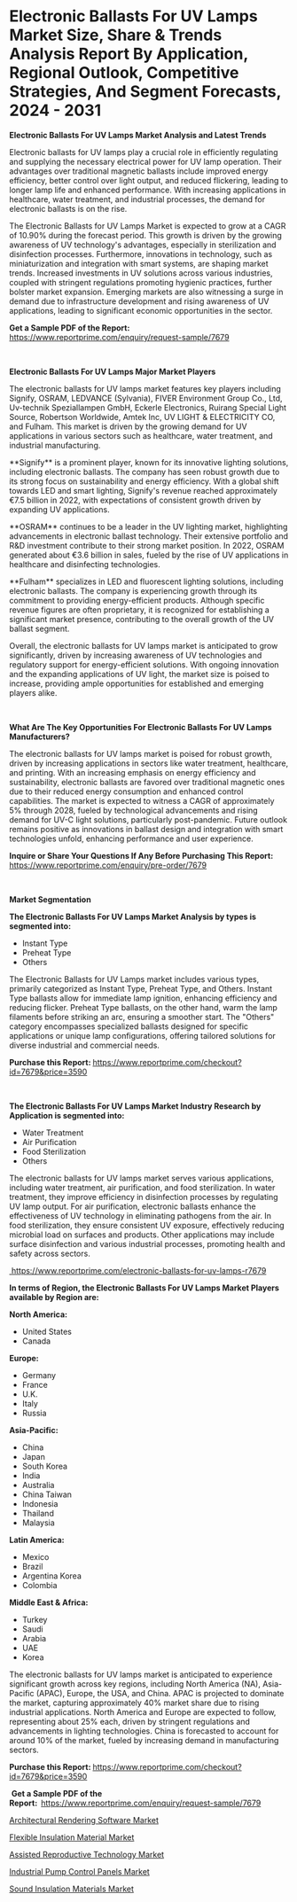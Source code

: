 <p><h1>Electronic Ballasts For UV Lamps Market Size, Share & Trends Analysis Report By Application, Regional Outlook, Competitive Strategies, And Segment Forecasts, 2024 - 2031</h1></p><p><strong>Electronic Ballasts For UV Lamps Market Analysis and Latest Trends</strong></p>
<p><p>Electronic ballasts for UV lamps play a crucial role in efficiently regulating and supplying the necessary electrical power for UV lamp operation. Their advantages over traditional magnetic ballasts include improved energy efficiency, better control over light output, and reduced flickering, leading to longer lamp life and enhanced performance. With increasing applications in healthcare, water treatment, and industrial processes, the demand for electronic ballasts is on the rise.</p><p>The Electronic Ballasts for UV Lamps Market is expected to grow at a CAGR of 10.90% during the forecast period. This growth is driven by the growing awareness of UV technology's advantages, especially in sterilization and disinfection processes. Furthermore, innovations in technology, such as miniaturization and integration with smart systems, are shaping market trends. Increased investments in UV solutions across various industries, coupled with stringent regulations promoting hygienic practices, further bolster market expansion. Emerging markets are also witnessing a surge in demand due to infrastructure development and rising awareness of UV applications, leading to significant economic opportunities in the sector.</p></p>
<p><strong>Get a Sample PDF of the Report:&nbsp;</strong> <a href="https://www.reportprime.com/enquiry/request-sample/7679?utm_campaign=1170&utm_medium=2&utm_source=Github&utm_content=ia&utm_term=15112024&utm_id=electronic-ballasts-for-uv-lamps">https://www.reportprime.com/enquiry/request-sample/7679</a></p>
<p>&nbsp;</p>
<p><strong>Electronic Ballasts For UV Lamps Major Market Players</strong></p>
<p><p>The electronic ballasts for UV lamps market features key players including Signify, OSRAM, LEDVANCE (Sylvania), FIVER Environment Group Co., Ltd, Uv-technik Speziallampen GmbH, Eckerle Electronics, Ruirang Special Light Source, Robertson Worldwide, Amtek Inc, UV LIGHT & ELECTRICITY CO, and Fulham. This market is driven by the growing demand for UV applications in various sectors such as healthcare, water treatment, and industrial manufacturing.</p><p>**Signify** is a prominent player, known for its innovative lighting solutions, including electronic ballasts. The company has seen robust growth due to its strong focus on sustainability and energy efficiency. With a global shift towards LED and smart lighting, Signify's revenue reached approximately €7.5 billion in 2022, with expectations of consistent growth driven by expanding UV applications.</p><p>**OSRAM** continues to be a leader in the UV lighting market, highlighting advancements in electronic ballast technology. Their extensive portfolio and R&D investment contribute to their strong market position. In 2022, OSRAM generated about €3.6 billion in sales, fueled by the rise of UV applications in healthcare and disinfecting technologies.</p><p>**Fulham** specializes in LED and fluorescent lighting solutions, including electronic ballasts. The company is experiencing growth through its commitment to providing energy-efficient products. Although specific revenue figures are often proprietary, it is recognized for establishing a significant market presence, contributing to the overall growth of the UV ballast segment.</p><p>Overall, the electronic ballasts for UV lamps market is anticipated to grow significantly, driven by increasing awareness of UV technologies and regulatory support for energy-efficient solutions. With ongoing innovation and the expanding applications of UV light, the market size is poised to increase, providing ample opportunities for established and emerging players alike.</p></p>
<p>&nbsp;</p>
<p><strong>What Are The Key Opportunities For Electronic Ballasts For UV Lamps Manufacturers?</strong></p>
<p><p>The electronic ballasts for UV lamps market is poised for robust growth, driven by increasing applications in sectors like water treatment, healthcare, and printing. With an increasing emphasis on energy efficiency and sustainability, electronic ballasts are favored over traditional magnetic ones due to their reduced energy consumption and enhanced control capabilities. The market is expected to witness a CAGR of approximately 5% through 2028, fueled by technological advancements and rising demand for UV-C light solutions, particularly post-pandemic. Future outlook remains positive as innovations in ballast design and integration with smart technologies unfold, enhancing performance and user experience.</p></p>
<p><strong>Inquire or Share Your Questions If Any Before Purchasing This Report:</strong> <a href="https://www.reportprime.com/enquiry/pre-order/7679?utm_campaign=1170&utm_medium=2&utm_source=Github&utm_content=ia&utm_term=15112024&utm_id=electronic-ballasts-for-uv-lamps">https://www.reportprime.com/enquiry/pre-order/7679</a></p>
<p>&nbsp;</p>
<p><strong>Market Segmentation</strong></p>
<p><strong>The Electronic Ballasts For UV Lamps Market Analysis by types is segmented into:</strong></p>
<p><ul><li>Instant Type</li><li>Preheat Type</li><li>Others</li></ul></p>
<p><p>The Electronic Ballasts for UV Lamps market includes various types, primarily categorized as Instant Type, Preheat Type, and Others. Instant Type ballasts allow for immediate lamp ignition, enhancing efficiency and reducing flicker. Preheat Type ballasts, on the other hand, warm the lamp filaments before striking an arc, ensuring a smoother start. The "Others" category encompasses specialized ballasts designed for specific applications or unique lamp configurations, offering tailored solutions for diverse industrial and commercial needs.</p></p>
<p><strong>Purchase this Report:&nbsp;</strong><a href="https://www.reportprime.com/checkout?id=7679&price=3590&utm_campaign=1170&utm_medium=2&utm_source=Github&utm_content=ia&utm_term=15112024&utm_id=electronic-ballasts-for-uv-lamps">https://www.reportprime.com/checkout?id=7679&price=3590</a></p>
<p>&nbsp;</p>
<p><strong>The Electronic Ballasts For UV Lamps Market Industry Research by Application is segmented into:</strong></p>
<p><ul><li>Water Treatment</li><li>Air Purification</li><li>Food Sterilization</li><li>Others</li></ul></p>
<p><p>The electronic ballasts for UV lamps market serves various applications, including water treatment, air purification, and food sterilization. In water treatment, they improve efficiency in disinfection processes by regulating UV lamp output. For air purification, electronic ballasts enhance the effectiveness of UV technology in eliminating pathogens from the air. In food sterilization, they ensure consistent UV exposure, effectively reducing microbial load on surfaces and products. Other applications may include surface disinfection and various industrial processes, promoting health and safety across sectors.</p></p>
<p><a href="https://www.reportprime.com/electronic-ballasts-for-uv-lamps-r7679?utm_campaign=1170&utm_medium=2&utm_source=Github&utm_content=ia&utm_term=15112024&utm_id=electronic-ballasts-for-uv-lamps">&nbsp;https://www.reportprime.com/electronic-ballasts-for-uv-lamps-r7679</a></p>
<p><strong>In terms of Region, the Electronic Ballasts For UV Lamps Market Players available by Region are:</strong></p>
<p>
    <p> <strong> North America: </strong>
        <ul>
            <li>United States</li>
            <li>Canada</li>
        </ul>
        </p> 
    <p> <strong> Europe: </strong>
        <ul>
            <li>Germany</li>
            <li>France</li>
            <li>U.K.</li>
            <li>Italy</li>
            <li>Russia</li>
        </ul>
        </p> 
    <p> <strong> Asia-Pacific: </strong>
        <ul>
            <li>China</li>
            <li>Japan</li>
            <li>South Korea</li>
            <li>India</li>
            <li>Australia</li>
            <li>China Taiwan</li>
            <li>Indonesia</li>
            <li>Thailand</li>
            <li>Malaysia</li>
        </ul>
        </p> 
    <p> <strong> Latin America: </strong>
        <ul>
            <li>Mexico</li>
            <li>Brazil</li>
            <li>Argentina Korea</li>
            <li>Colombia</li>
        </ul>
        </p> 
    <p> <strong> Middle East & Africa: </strong>
        <ul>
            <li>Turkey</li>
            <li>Saudi</li>
            <li>Arabia</li>
            <li>UAE</li>
            <li>Korea</li>
        </ul>
    </p>
    </p>
<p><p>The electronic ballasts for UV lamps market is anticipated to experience significant growth across key regions, including North America (NA), Asia-Pacific (APAC), Europe, the USA, and China. APAC is projected to dominate the market, capturing approximately 40% market share due to rising industrial applications. North America and Europe are expected to follow, representing about 25% each, driven by stringent regulations and advancements in lighting technologies. China is forecasted to account for around 10% of the market, fueled by increasing demand in manufacturing sectors.</p></p>
<p><strong>Purchase this Report: </strong><a href="https://www.reportprime.com/checkout?id=7679&price=3590&utm_campaign=1170&utm_medium=2&utm_source=Github&utm_content=ia&utm_term=15112024&utm_id=electronic-ballasts-for-uv-lamps">https://www.reportprime.com/checkout?id=7679&price=3590</a></p>
<p>&nbsp;<strong>Get a Sample PDF of the Report:&nbsp;&nbsp;</strong><a href="https://www.reportprime.com/enquiry/request-sample/7679?utm_campaign=1170&utm_medium=2&utm_source=Github&utm_content=ia&utm_term=15112024&utm_id=electronic-ballasts-for-uv-lamps">https://www.reportprime.com/enquiry/request-sample/7679</a></p>
<p><strong></strong></p>
<p><p><a href="https://issuu.com/reportprime-2/docs/architectural-rendering-software-ma_2bcffd6a73b480?utm_campaign=1170&utm_medium=2&utm_source=Github&utm_content=ia&utm_term=15112024&utm_id=electronic-ballasts-for-uv-lamps">Architectural Rendering Software Market</a></p><p><a href="https://www.linkedin.com/pulse/flexible-insulation-material-market-maturity-analysis-regional-di4yc?utm_campaign=1170&utm_medium=2&utm_source=Github&utm_content=ia&utm_term=15112024&utm_id=electronic-ballasts-for-uv-lamps">Flexible Insulation Material Market</a></p><p><a href="https://issuu.com/reportprime-2/docs/assisted-reproductive-technology-ma_e255ea65e8c248?utm_campaign=1170&utm_medium=2&utm_source=Github&utm_content=ia&utm_term=15112024&utm_id=electronic-ballasts-for-uv-lamps">Assisted Reproductive Technology Market</a></p><p><a href="https://github.com/sofayahoo2023/Market-Research-Report-List-6/blob/main/industrial-pump-control-panels-market.md?utm_campaign=1170&utm_medium=2&utm_source=Github&utm_content=ia&utm_term=15112024&utm_id=electronic-ballasts-for-uv-lamps">Industrial Pump Control Panels Market</a></p><p><a href="https://www.linkedin.com/pulse/comprehensive-sound-insulation-materials-market-report-segmentation-sjlhc?utm_campaign=1170&utm_medium=2&utm_source=Github&utm_content=ia&utm_term=15112024&utm_id=electronic-ballasts-for-uv-lamps">Sound Insulation Materials Market</a></p></p>